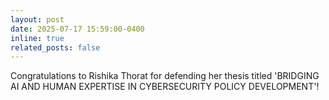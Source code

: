 ```yaml
---
layout: post
date: 2025-07-17 15:59:00-0400
inline: true
related_posts: false
---
```


Congratulations to Rishika Thorat for defending her thesis titled 'BRIDGING AI AND HUMAN EXPERTISE IN
CYBERSECURITY POLICY DEVELOPMENT'!
